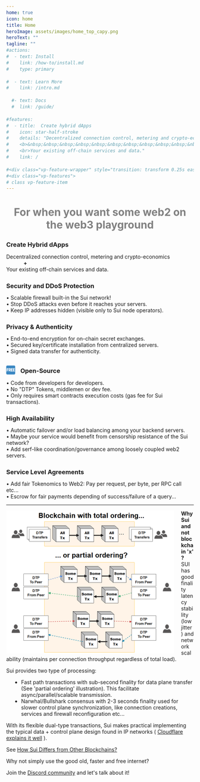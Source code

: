 ```yaml
---
home: true
icon: home
title: Home
heroImage: assets/images/home_top_capy.png
heroText: ""
tagline: ""
#actions:
#  - text: Install
#    link: /how-to/install.md
#    type: primary

#  - text: Learn More
#    link: /intro.md

  #- text: Docs
  #  link: /guide/

#features:
#  - title:  Create hybrid dApps
#    icon: star-half-stroke
#    details: "Decentralized connection control, metering and crypto-economics<br>
#    <b>&nbsp;&nbsp;&nbsp;&nbsp;&nbsp;&nbsp;&nbsp;&nbsp;&nbsp;&nbsp;&nbsp;+</b>
#    <br>Your existing off-chain services and data."
#    link: /

#<div class="vp-feature-wrapper" style="transition: transform 0.25s ease-in-out 0.24s, opacity 0.25s ease-in-out 0.24s; transform: translateY(0px); opacity: 1;">
#<div class="vp-features">
# class vp-feature-item
---
```


<div><h1 align="center" style="color: gray">For when you want some <b>web2</b> on the <b>web3</b> playground</h1></div>

<div class="vp-feature-wrapper" style="transition: transform 0.25s ease-in-out 0.24s, opacity 0.25s ease-in-out 0.24s; transform: translateY(0px); opacity: 1;">
<div class="vp-features">

<a class="route-link vp-feature-item link" href="/" aria-label="Create Hybrid dApps" style="text-decoration: none">
  <h3 class="vp-feature-title">    
    <HopeIcon icon="star-half-stroke" color="light-blue"/>    
    <span style="position: relative; top: 3px">Create Hybrid dApps</span>
  </h3>
  <p class="vp-feature-details">
    Decentralized connection control, metering and crypto-economics<br>
    <b>&nbsp;&nbsp;&nbsp;&nbsp;&nbsp;&nbsp;&nbsp;&nbsp;&nbsp;&nbsp;&nbsp;&nbsp;&nbsp;&nbsp;+</b>
    <br>Your existing off-chain services and data.
  </p>
</a>

<a class="route-link vp-feature-item link" href="/examples/rpc_firewall" aria-label="Security and DDoS Protection" style="text-decoration: none">
  <h3 class="vp-feature-title">    
    <HopeIcon icon="shield-halved" color="light-blue"/>    
    <span style="position: relative; top: 3px">Security and DDoS Protection</span>
  </h3>
  <p class="vp-feature-details">
    &bull; Scalable firewall built-in the Sui network!<br>
    &bull; Stop DDoS attacks even before it reaches your servers.<br>
    &bull; Keep IP addresses hidden (visible only to Sui node operators).<br>    
  </p>
</a>

<a class="route-link vp-feature-item link" href="/" aria-label="Privacy & Authenticity" style="text-decoration: none">
  <h3 class="vp-feature-title">    
    <HopeIcon icon="user-lock" color="light-blue"/>    
    <span style="position: relative; top: 3px">Privacy & Authenticity</span>
  </h3>
  <p class="vp-feature-details">
    &bull; End-to-end encryption for on-chain secret exchanges.<br>
    &bull; Secured key/certificate installation from centralized servers.<br>
    &bull; Signed data transfer for authenticity.<br> 
  </p>
</a>

<a class="route-link vp-feature-item link" href="/faq.md" aria-label="Open-Source" style="text-decoration: none">
  <h3 class="vp-feature-title">        
    <img src="/assets/images/free_icon.svg?url" style="position: relative; top: 7px; margin-right: 10px" width="24" height="24"/>
    <span style="position: relative; top: 3px">Open-Source</span>
  </h3>
  <p class="vp-feature-details">    
    &bull; Code from developers for developers.<br>
    &bull; No "DTP" Tokens, middlemen or dev fee.<br>
    &bull; Only requires smart contracts execution costs (gas fee for Sui transactions).<br>
  </p>
</a>

<a class="route-link vp-feature-item link" href="/" aria-label="High Availability" style="text-decoration: none">
  <h3 class="vp-feature-title">    
    <HopeIcon icon="network-wired" color="light-blue"/>    
    <span style="position: relative; top: 3px">High Availability</span>
  </h3>
  <p class="vp-feature-details">
    &bull; Automatic failover and/or load balancing among your backend servers.<br>
    &bull; Maybe your service would benefit from censorship resistance of the Sui network?<br>
    &bull; Add serf-like coordination/governance among loosely coupled web2 servers.<br>   
  </p>
</a>

<a class="route-link vp-feature-item link" href="/" aria-label="Service Level Agreements" style="text-decoration: none">
  <h3 class="vp-feature-title">    
    <HopeIcon icon="building-columns" color="light-blue"/>    
    <span style="position: relative; top: 3px">Service Level Agreements</span>
  </h3>
  <p class="vp-feature-details">
    &bull; Add fair Tokenomics to Web2: Pay per request, per byte, per RPC call etc...<br>
    &bull; Escrow for fair payments depending of success/failure of a query...<br>
  </p>
</a>
</div>
</div>

---

<img src="/assets/images/total_vs_partial_order_small.PNG?url" style="float: left; padding-right: 20px;"/>


<b> Why Sui and not blockchain 'x' ?</b><br>
SUI has good finality latency stability (low jitter) and network scalability (maintains per connection throughput regardless of total load).<br>

Sui provides two type of processing:

<p>
<ul style="padding-left: 40px;">
  <li>Fast path transactions with sub-second finality for data plane transfer (See 'partial ordering' illustration). This facilitate async/parallel/scalable transmission.</li>

  <li>Narwhal/Bullshark consensus with 2-3 seconds finality used for slower control plane synchronization, like connection creations, services and firewall reconfiguration etc...
  </li>
</ul>
</p>


With its flexible dual-type transactions, Sui makes practical implementing the typical data + control plane design found in IP networks ( [Cloudflare explains it well](https://www.cloudflare.com/learning/network-layer/what-is-the-control-plane/) ).
 
See [How Sui Differs from Other Blockchains?](https://docs.sui.io)

Why not simply use the good old, faster and free internet?

Join the [Discord community](https://discord.gg/Erb6SwsVbH) and let's talk about it!
